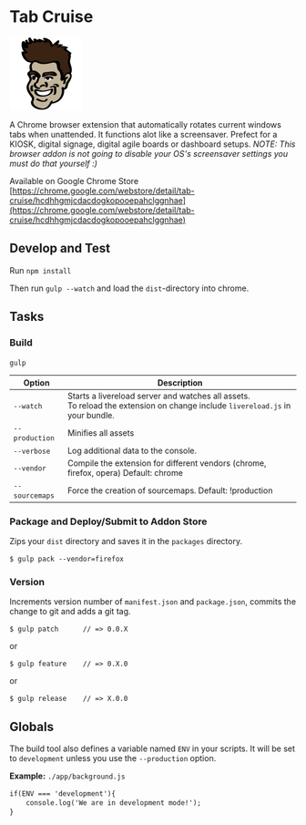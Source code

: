 # Tab Cruise

![Tab Cruise Logo](./app/images/icon-128.png)

A Chrome browser extension that automatically rotates current windows tabs when unattended. It functions alot like a screensaver. Prefect for a KIOSK, digital signage, digital agile boards or dashboard setups. *NOTE: This browser addon is not going to disable your OS's screensaver settings you must do that yourself :)*

Available on Google Chrome Store [https://chrome.google.com/webstore/detail/tab-cruise/hcdhhgmjcdacdogkopooepahclggnhae](https://chrome.google.com/webstore/detail/tab-cruise/hcdhhgmjcdacdogkopooepahclggnhae)

## Develop and Test

Run `npm install`

Then run `gulp --watch` and load the `dist`-directory into chrome.

## Tasks

### Build

`gulp`


| Option         | Description                                                                                                                                           |
|----------------|-------------------------------------------------------------------------------------------------------------------------------------------------------|
| `--watch`      | Starts a livereload server and watches all assets. <br>To reload the extension on change include `livereload.js` in your bundle.                      |
| `--production` | Minifies all assets                                                                                                                                   |
| `--verbose`    | Log additional data to the console.                                                                                                                   |
| `--vendor`     | Compile the extension for different vendors (chrome, firefox, opera)  Default: chrome                                                                 |
| `--sourcemaps` | Force the creation of sourcemaps. Default: !production                                                                                                |


### Package and Deploy/Submit to Addon Store

Zips your `dist` directory and saves it in the `packages` directory.

    $ gulp pack --vendor=firefox

### Version

Increments version number of `manifest.json` and `package.json`,
commits the change to git and adds a git tag.


    $ gulp patch      // => 0.0.X

or

    $ gulp feature    // => 0.X.0

or

    $ gulp release    // => X.0.0


## Globals

The build tool also defines a variable named `ENV` in your scripts. It will be set to `development` unless you use the `--production` option.


**Example:** `./app/background.js`

	if(ENV === 'development'){
		console.log('We are in development mode!');
	}







